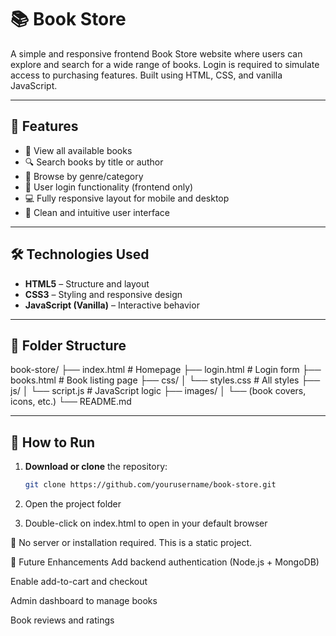 # 📚 Book Store

A simple and responsive frontend Book Store website where users can explore and search for a wide range of books. Login is required to simulate access to purchasing features. Built using HTML, CSS, and vanilla JavaScript.

---

## 🌟 Features

- 🧾 View all available books
- 🔍 Search books by title or author
- 📂 Browse by genre/category
- 🔐 User login functionality (frontend only)
- 💻 Fully responsive layout for mobile and desktop
- 🎨 Clean and intuitive user interface

---

## 🛠️ Technologies Used

- **HTML5** – Structure and layout
- **CSS3** – Styling and responsive design
- **JavaScript (Vanilla)** – Interactive behavior

---

## 📁 Folder Structure

book-store/
├── index.html # Homepage
├── login.html # Login form
├── books.html # Book listing page
├── css/
│ └── styles.css # All styles
├── js/
│ └── script.js # JavaScript logic
├── images/
│ └── (book covers, icons, etc.)
└── README.md


---

## 🚀 How to Run

1. **Download or clone** the repository:
   ```bash
   git clone https://github.com/yourusername/book-store.git
2. Open the project folder

3. Double-click on index.html to open in your default browser

📌 No server or installation required. This is a static project.



📌 Future Enhancements
Add backend authentication (Node.js + MongoDB)

Enable add-to-cart and checkout

Admin dashboard to manage books

Book reviews and ratings
